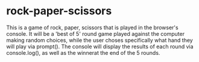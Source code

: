 # rock-paper-scissors

This is a game of rock, paper, scissors that is played
in the browser's console. It will be a 'best of 5'
round game played against the computer making random
choices, while the user choses specifically what hand
they will play via prompt(). The console will display the results of each round via console.log(), as well as the winnerat the end of the 5 rounds.